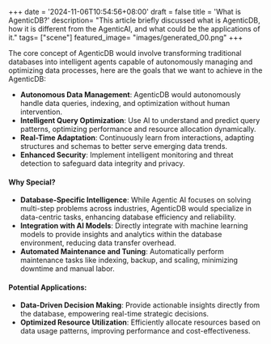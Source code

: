 +++
date = '2024-11-06T10:54:56+08:00'
draft = false
title = 'What is AgenticDB?'
description= "This article briefly discussed what is AgenticDB, how it is different from the AgenticAI, and what could be the applications of it."
tags= ["scene"]
featured_image= "images/generated_00.png"
+++


The core concept of AgenticDB would involve transforming traditional databases into intelligent agents capable of autonomously managing and optimizing data processes, here are the goals that we want to achieve in the AgenticDB:

- **Autonomous Data Management**: AgenticDB would autonomously handle data queries, indexing, and optimization without human intervention.
- **Intelligent Query Optimization**: Use AI to understand and predict query patterns, optimizing performance and resource allocation dynamically.
- **Real-Time Adaptation**: Continuously learn from interactions, adapting structures and schemas to better serve emerging data trends.
- **Enhanced Security**: Implement intelligent monitoring and threat detection to safeguard data integrity and privacy.

#### Why Special? 
- **Database-Specific Intelligence**: While Agentic AI focuses on solving multi-step problems across industries, AgenticDB would specialize in data-centric tasks, enhancing database efficiency and reliability.
- **Integration with AI Models**: Directly integrate with machine learning models to provide insights and analytics within the database environment, reducing data transfer overhead.
- **Automated Maintenance and Tuning**: Automatically perform maintenance tasks like indexing, backup, and scaling, minimizing downtime and manual labor.

#### Potential Applications:
- **Data-Driven Decision Making**: Provide actionable insights directly from the database, empowering real-time strategic decisions.
- **Optimized Resource Utilization**: Efficiently allocate resources based on data usage patterns, improving performance and cost-effectiveness.

